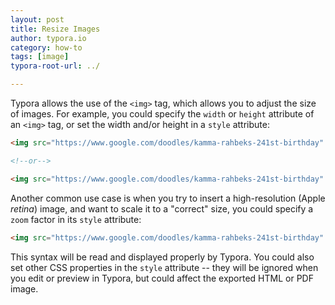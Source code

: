 ```yaml
---
layout: post
title: Resize Images
author: typora.io
category: how-to
tags: [image]
typora-root-url: ../

---
```


Typora allows the use of the `<img>` tag, which allows you to adjust the size of images. For example, you could specify the `width` or `height` attribute of an `<img>` tag, or set the width and/or height in a `style` attribute:

```html
<img src="https://www.google.com/doodles/kamma-rahbeks-241st-birthday" width="200px" />

<!--or-->

<img src="https://www.google.com/doodles/kamma-rahbeks-241st-birthday" style="height:200px" />
```

Another common use case is when you try to insert a high-resolution (Apple *retina*) image, and want to scale it to a "correct" size, you could specify a `zoom` factor in its `style` attribute:

```html
<img src="https://www.google.com/doodles/kamma-rahbeks-241st-birthday" style="zoom:50%" />
```

This syntax will be read and displayed properly by Typora. You could also set other CSS properties in the `style` attribute -- they will be ignored when you edit or preview in Typora, but could affect the exported HTML or PDF image.

